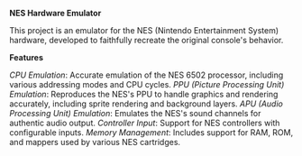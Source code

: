 **NES Hardware Emulator**

This project is an emulator for the NES (Nintendo Entertainment System) hardware, developed to faithfully recreate the original console's behavior.

**Features**

_CPU Emulation_: Accurate emulation of the NES 6502 processor, including various addressing modes and CPU cycles.
_PPU (Picture Processing Unit) Emulation_: Reproduces the NES's PPU to handle graphics and rendering accurately, including sprite rendering and background layers.
_APU (Audio Processing Unit) Emulation_: Emulates the NES's sound channels for authentic audio output.
_Controller Input_: Support for NES controllers with configurable inputs.
_Memory Management_: Includes support for RAM, ROM, and mappers used by various NES cartridges.
